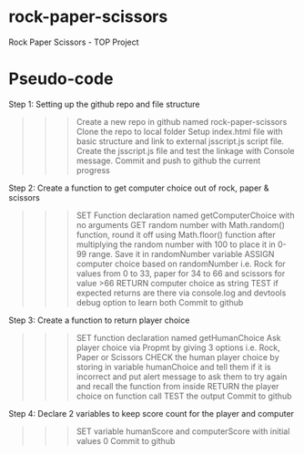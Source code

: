 # rock-paper-scissors
Rock Paper Scissors - TOP Project

# Pseudo-code
Step 1: Setting up the github repo and file structure
>>>  Create a new repo in github named rock-paper-scissors
>>> Clone the repo to local folder
>>> Setup index.html file with basic structure and link to external jsscript.js script file. Create the jsscript.js file and test the linkage with Console message.
>>> Commit and push to github the current progress

Step 2: Create a function to get computer choice out of rock, paper & scissors
>>> SET Function declaration named getComputerChoice with no arguments
>>> GET random number with Math.random() function, round it off using Math.floor() function after multiplying the random number with 100 to place it in 0-99 range. Save it in randomNumber variable
>>> ASSIGN computer choice based on randomNumber i.e. Rock for values from 0 to 33, paper for 34 to 66 and scissors for value >66
>>> RETURN computer choice as string
>>> TEST if expected returns are there via console.log and devtools debug option to learn both
>>> Commit to github

Step 3: Create a function to return player choice
>>> SET function declaration named getHumanChoice
>>> Ask player choice via Propmt by giving 3 options i.e. Rock, Paper or Scissors
>>> CHECK the human player choice by storing in variable humanChoice and tell them if it is incorrect and put alert message to ask them to try again and recall the function from inside
>>> RETURN the player choice on function call
>>> TEST the output
>>> Commit to github

Step 4: Declare 2 variables to keep score count for the player and computer
>>> SET variable humanScore and computerScore with initial values 0
>>> Commit to github

